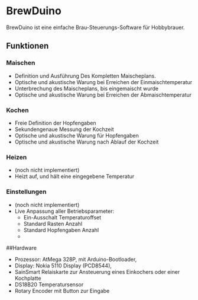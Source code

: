 # BrewDuino
BrewDuino ist eine einfache Brau-Steuerungs-Software für Hobbybrauer.

## Funktionen
### Maischen
* Definition und Ausführung Des Kompletten Maischeplans.
* Optische und akustische Warung bei Erreichen der Einmaischtemperatur
* Unterbrechung des Maischeplans, bis eingemaischt wurde
* Optische und akustische Warung bei Erreichen der Abmaischtemperatur

### Kochen
* Freie Definition der Hopfengaben
* Sekundengenaue Messung der Kochzeit
* Optische und akustische Warung für Hopfengaben
* Optische und akustische Warung nach Ablauf der Kochzeit

### Heizen
* (noch nicht implementiert)
* Heizt auf, und hält eine eingegebene Temperatur

### Einstellungen
* (noch nicht implementiert)
* Live Anpassung aller Betriebsparameter:
  * Ein-Ausschalt Temperaturoffset
  * Standard Rasten Anzahl
  * Standard Hopfengaben Anzahl
  * 

##Hardware
* Prozessor: AtMega 328P, mit Arduino-Bootloader,
* Display: Nokia 5110 Display (PCD8544),
* SainSmart Relaiskarte zur Ansteuerung eines Einkochers oder einer Kochplatte
* DS18B20 Temperatursensor
* Rotary Encoder mit Button zur Eingabe
